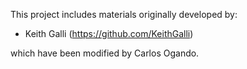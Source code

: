 This project includes materials originally developed by:

- Keith Galli (https://github.com/KeithGalli)

which have been modified by Carlos Ogando.